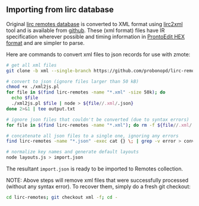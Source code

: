 ## Importing from lirc database ##

Original [lirc remotes database](http://sourceforge.net/projects/lirc-remotes/) is converted to XML format using [lirc2xml](http://www.bengt-martensson.de/harc/lirc2xml.html) tool and is available from [github](https://github.com/probonopd/lirc-remotes). These (xml format) files have IR specification wherever possible and timing information in [ProntoEdit HEX format](https://www.remotecentral.com/features/irdisp2.htm) and are simpler to parse.

Here are commands to convert xml files to json records for use with zmote:
````bash
# get all xml files
git clone -b xml --single-branch https://github.com/probonopd/lirc-remotes.git

# convert to json (ignore files larger than 50 kB)
chmod +x ./xml2js.pl
for file in $(find lirc-remotes -name "*.xml" -size 50k); do
  echo $file
  ./xml2js.pl $file | node > ${file//.xml/.json}
done 2>&1 | tee output.txt

# ignore json files that couldn't be converted (due to syntax errors)
for file in $(find lirc-remotes -name "*.xml"); do rm -f ${file//.xml/.json}; done

# concatenate all json files to a single one, ignoring any errors
find lirc-remotes -name "*.json" -exec cat {} \; | grep -v error > converted.json

# normalize key names and generate default layouts
node layouts.js > import.json
````

The resultant `import.json` is ready to be imported to Remotes collection.

NOTE: Above steps will remove xml files that were successfully processed (without any syntax error). To recover them, simply do a fresh git checkout:
````bash
cd lirc-remotes; git checkout xml -f; cd -
````

